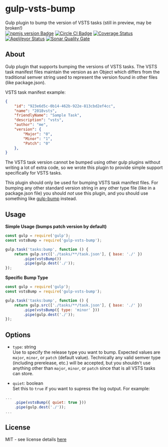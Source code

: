 # gulp-vsts-bump
Gulp plugin to bump the version of VSTS tasks  (still in preview, may be broken!)  
[![npmjs version Badge][npmjs-version-badge]][npmjs-pkg-url]
[![Circle CI Badge][circle-ci-badge]][circle-ci-url]
[![Coverage Status][coveralls-badge]][coveralls-url]
[![AppVeyor Status][appveyor-badge]][appveyor-url]
[![Sonar Quality Gate][sonar-quality-gate-badge]][sonar-url]  

## About
Gulp plugin that supports bumping the versions of VSTS tasks. The VSTS task manifest files maintain the version as an Object which differs from the traditional semver string used to represent the version found in other files (like package.json).

VSTS task manifest example:
```json
{
    "id": "923e6d5c-0b14-462b-922e-813cbd2ef4cc",
    "name": "2018vsts",
    "friendlyName": "Sample Task",
    "description": "vsts",
    "author": "me",
    "version": {
        "Major": "0",
        "Minor": "1",
        "Patch": "0"
    },
}
```

The VSTS task version cannot be bumped using other gulp plugins without writing a lot of extra code, so we wrote this plugin to provide simple support specifically for VSTS tasks.  

This plugin should only be used for bumping VSTS task manifest files. For bumping any other standard version string in any other type file (like in a package.json file) you should *not* use this plugin, and you should use something like [gulp-bump][gulp-bump-pkg-url] instead.

## Usage
**Simple Usage (bumps patch version by default)**
```js
const gulp = require('gulp');
const vstsBump = require('gulp-vsts-bump');

gulp.task('tasks:bump', function () {
    return gulp.src(['./tasks/**/task.json'], { base: './' })
        .pipe(vstsBump())
        .pipe(gulp.dest('./'));
});
```

**Specific Bump Type**
```js
const gulp = require('gulp');
const vstsBump = require('gulp-vsts-bump');

gulp.task('tasks:bump', function () {
    return gulp.src(['./tasks/**/task.json'], { base: './' })
        .pipe(vstsBump({ type: 'minor' }))
        .pipe(gulp.dest('./'));
});
```

## Options

- `type`: string  
Use to specify the release type you want to bump. Expected values are `major`, `minor`, or `patch` (default value). Technically any valid semver type (including prerelease, etc.) will be accepted, but you shouldn't use anything other than `major`, `minor`, or `patch` since that is all VSTS tasks can store.

- `quiet`: boolean  
Set this to `true` if you want to supress the log output. For example:

```js
...
    .pipe(vstsBump({ quiet: true }))   
    .pipe(gulp.dest('./'));
...

```


## License
MIT - see license details [here][license-url] 

[npmjs-version-badge]: https://img.shields.io/npm/v/gulp-vsts-bump.svg
[npmjs-pkg-url]: https://www.npmjs.com/package/gulp-vsts-bump
[circle-ci-badge]: https://circleci.com/gh/swellaby/gulp-vsts-bump.svg?style=shield
[circle-ci-url]: https://circleci.com/gh/swellaby/gulp-vsts-bump
[appveyor-badge]: https://ci.appveyor.com/api/projects/status/8574rkisuw157e8h?svg=true
[appveyor-url]: https://ci.appveyor.com/project/swellaby/gulp-vsts-bump
[sonar-quality-gate-badge]: https://sonarcloud.io/api/project_badges/measure?project=swellaby%3Agulp-vsts-bump&metric=alert_status
[sonar-url]: https://sonarcloud.io/dashboard?id=swellaby%3Agulp-vsts-bump
[gulp-bump-pkg-url]: https://www.npmjs.com/package/gulp-bump
[coveralls-badge]: https://coveralls.io/repos/github/swellaby/gulp-vsts-bump/badge.svg?branch=master
[coveralls-url]: https://coveralls.io/github/swellaby/gulp-vsts-bump?branch=master
[license-url]: LICENSE
[vsts-task-manifest-url]: https://raw.githubusercontent.com/Microsoft/vsts-task-lib/master/tasks.schema.json
